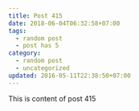 ```yaml
---
title: Post 415
date: 2018-06-04T06:32:58+07:00
tags:
  - random post
  - post has 5
category:
  - random post
  - uncategorized
updated: 2016-05-11T22:38:50+07:00
---
```

This is content of post 415